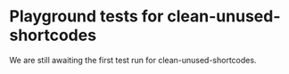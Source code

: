 # Playground tests for clean-unused-shortcodes
We are still awaiting the first test run for clean-unused-shortcodes.
